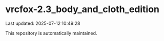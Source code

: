 # vrcfox-2.3_body_and_cloth_edition

Last updated: 2025-07-12 10:49:28

This repository is automatically maintained.
